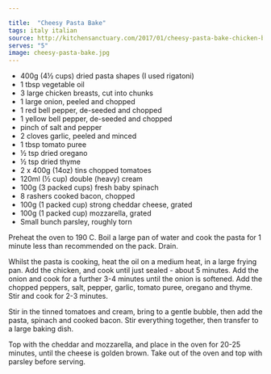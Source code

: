 ```yaml
---

title:  "Cheesy Pasta Bake"
tags: italy italian
source: http://kitchensanctuary.com/2017/01/cheesy-pasta-bake-chicken-bacon/
serves: "5"
image: cheesy-pasta-bake.jpg
---
```

* 400g (4½ cups) dried pasta shapes (I used rigatoni)
* 1 tbsp vegetable oil
* 3 large chicken breasts, cut into chunks
* 1 large onion, peeled and chopped
* 1 red bell pepper, de-seeded and chopped
* 1 yellow bell pepper, de-seeded and chopped
* pinch of salt and pepper
* 2 cloves garlic, peeled and minced
* 1 tbsp tomato puree
* ½ tsp dried oregano
* ½ tsp dried thyme
* 2 x 400g (14oz) tins chopped tomatoes
* 120ml (½ cup) double (heavy) cream
* 100g (3 packed cups) fresh baby spinach
* 8 rashers cooked bacon, chopped
* 100g (1 packed cup) strong cheddar cheese, grated
* 100g (1 packed cup) mozzarella, grated
* Small bunch parsley, roughly torn

Preheat the oven to 190 C. Boil a large pan of water and cook the pasta for 1 minute less than recommended on the pack. Drain.

Whilst the pasta is cooking, heat the oil on a medium heat, in a large frying pan. Add the chicken, and cook until just sealed - about 5 minutes. Add the onion and cook for a further 3-4 minutes until the onion is softened. Add the chopped peppers, salt, pepper, garlic, tomato puree, oregano and thyme. Stir and cook for 2-3 minutes.

Stir in the tinned tomatoes and cream, bring to a gentle bubble, then add the pasta, spinach and cooked bacon. Stir everything together, then transfer to a large baking dish.

Top with the cheddar and mozzarella, and place in the oven for 20-25 minutes, until the cheese is golden brown.
Take out of the oven and top with parsley before serving.
